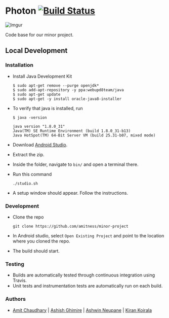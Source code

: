 # Photon [![Build Status](https://travis-ci.org/amitness/photon.svg?branch=master)](https://travis-ci.org/amitness/photon)

![Imgur](http://i.imgur.com/6W9Fftu.png)

Code base for our minor project.

## Local Development
### Installation
- Install Java Development Kit
  ```
  $ sudo apt-get remove --purge openjdk*
  $ sudo add-apt-repository -y ppa:webupd8team/java
  $ sudo apt-get update
  $ sudo apt-get -y install oracle-java8-installer
  ```
- To verify that java is installed, run
  ```
  $ java -version
  
  java version "1.8.0_31"
  Java(TM) SE Runtime Environment (build 1.8.0_31-b13)
  Java HotSpot(TM) 64-Bit Server VM (build 25.31-b07, mixed mode)
  ```

- Download [Android Studio](https://developer.android.com/studio/index.html).

- Extract the zip.

- Inside the folder, navigate to `bin/` and open a terminal there.
- Run this command
  ```
  ./studio.sh
  ```
- A setup window should appear. Follow the instructions.

### Development
- Clone the repo
  ```
  git clone https://github.com/amitness/minor-project
  ```
- In Android studio, select `Open Existing Project` and point to the location where you cloned the repo.

- The build should start. 

### Testing
- Builds are automatically tested through continuous integration using Travis. 
- Unit tests and instrumentation tests are automatically run on each build.

### Authors
- [Amit Chaudhary](https://github.com/studenton) | [Ashish Ghimire](https://github.com/deashish) | [Ashwin Neupane](https://github.com/ashwin101) | [Kiran Koirala](https://github.com/koiralakiran1)
